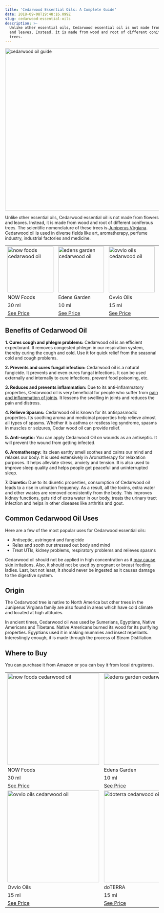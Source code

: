 ```yaml
---
title: 'Cedarwood Essential Oils: A Complete Guide'
date: 2018-09-08T19:48:16.099Z
slug: cedarwood-essential-oils
description: >-
  Unlike other essential oils, Cedarwood essential oil is not made from flowers
  and leaves. Instead, it is made from wood and root of different coniferous
  trees.
---
```

<img src="http://www.doorwaysmagazine.com/wp-content/uploads/cedarwood_oil_guide.jpg" alt="cedarwood oil guide" width="800" height="531" class="aligncenter size-full wp-image-444" />



Unlike other essential oils, Cedarwood essential oil is not made from flowers and leaves. Instead, it is made from wood and root of different coniferous trees. The scientific nomenclature of these trees is <a href="http://www.fao.org/docrep/v5350e/v5350e12.htm" target="_blank">Juniperus Virgiana</a>. Cedarwood oil is used in diverse fields like art, aromatherapy, perfume industry, industrial factories and medicine. 



<table>

<tr>

<td><a><a href="https://www.amazon.com/dp/B000MGWIMK?tag=doorways-20" target="_blank" rel="nofollow"><img src="http://www.doorwaysmagazine.com/wp-content/uploads/now_foods_cedarwood_oil-150x150.jpg" alt="now foods cedarwood oil" width="150" height="150" class="aligncenter size-thumbnail wp-image-406" /></a></td>

<td><a href="https://www.amazon.com/dp/B002RU3RWY?tag=doorways-20" target="_blank" rel="nofollow"><img src="http://www.doorwaysmagazine.com/wp-content/uploads/edens_garden_cedarwood_oil-150x150.jpg" alt="edens garden cedarwood oil" width="150" height="150" class="aligncenter size-thumbnail wp-image-405" /></a></td>

<td><a href="https://www.amazon.com/dp/B00VQ17A6O?tag=doorways-20" target="_blank" rel="nofollow"><img src="http://www.doorwaysmagazine.com/wp-content/uploads/ovvio_oils_cedarwood_oil-150x150.jpg" alt="ovvio oils cedarwood oil" width="150" height="150" class="aligncenter size-thumbnail wp-image-404" /></a></td>

<td><a href="https://www.amazon.com/dp/B00GUSF31M?tag=doorways-20" target="_blank" rel="nofollow"><img src="http://www.doorwaysmagazine.com/wp-content/uploads/doterra_cedarwood_oil-150x150.jpg" alt="doterra cedarwood oil" width="150" height="150" class="aligncenter size-thumbnail wp-image-403" /></a></td>

</tr>

<tr>

<td>NOW Foods</td>

<td>Edens Garden</td>

<td>Ovvio Oils</td>

<td>doTERRA</td>

</tr>

<tr>

<td>30 ml</td>

<td>10 ml</td>

<td>15 ml</td>

<td>15 ml</td>

</tr>

<tr>

<td><a href="https://www.amazon.com/dp/B000MGWIMK?tag=doorways-20" target="_blank" rel="nofollow">See Price</a></td>

<td><a href="https://www.amazon.com/dp/B002RU3RWY?tag=doorways-20" target="_blank" rel="nofollow">See Price</a></td>

<td><a href="https://www.amazon.com/dp/B00VQ17A6O?tag=doorways-20" target="_blank" rel="nofollow">See Price</a></td>

<td><a href="https://www.amazon.com/dp/B00GUSF31M?tag=doorways-20" target="_blank" rel="nofollow">See Price</a></td>

</tr>

</table>



<h2>Benefits of Cedarwood Oil</h2>



<strong>1. Cures cough and phlegm problems:</strong> Cedarwood oil is an efficient expectorant. It removes congested phlegm in our respiration system, thereby curing the cough and cold. Use it for quick relief from the seasonal cold and cough problems.  



<strong>2. Prevents and cures fungal infection:</strong> Cedarwood oil is a natural fungicide. It prevents and even cures fungal infections.  It can be used externally and internally to cure infections, prevent food poisoning, etc.



<strong>3. Reduces and prevents inflammation:</strong> Due to its anti-inflammatory properties, Cedarwood oil is very beneficial for people who suffer from <a href="http://onlinelibrary.wiley.com/doi/10.1002/ptr.3509/full" target="_blank">pain and inflammation of joints</a>. It lessens the swelling in joints and reduces the pain and distress. 



<strong>4. Relieve Spasms:</strong> Cedarwood oil is known for its antispasmodic properties. Its soothing aroma and medicinal properties help relieve almost all types of spasms. Whether it is asthma or restless leg syndrome, spasms in muscles or seizures, Cedar wood oil can provide relief. 



<strong>5. Anti-septic:</strong> You can apply Cedarwood Oil on wounds as an antiseptic. It will prevent the wound from getting infected. 



<strong>6. Aromatherapy:</strong> Its clean earthy smell soothes and calms our mind and relaxes our body. It is used extensively in Aromatherapy for relaxation purposes. It helps alleviate stress, anxiety and tension. It is also used to improve sleep quality and helps people get peaceful and uninterrupted sleep. 



<strong>7. Diuretic:</strong> Due to its diuretic properties, consumption of Cedarwood oil leads to a rise in urination frequency. As a result, all the toxins, extra water and other wastes are removed consistently from the body. This improves kidney functions, gets rid of extra water in our body, treats the urinary tract infection and helps in other diseases like arthritis and gout. 



<h2>Common Cedarwood Oil Uses</h2>



Here are a few of the most popular uses for Cedarwood essential oils:



<ul>

<li>Antiseptic, astringent and fungicide</li>

<li>Relax and sooth our stressed out body and mind</li>

<li>Treat UTIs, kidney problems, respiratory problems and relieves spasms</li>

</ul>



Cedarwood oil should not be applied in high concentration as it <a href="http://en.wikipedia.org/wiki/Cedar_oil" target="_blank">may cause skin irritations</a>. Also, it should not be used by pregnant or breast feeding ladies. Last, but not least, it should never be ingested as it causes damage to the digestive system.  



<h2>Origin</h2>



The Cedarwood tree is native to North America but other trees in the Juniperus Virgiana family are also found in areas which have cold climate and located at high altitudes.  



In ancient times, Cedarwood oil was used by Sumerians, Egyptians, Native Americans and Tibetans. Native Americans burned its wood for its purifying properties. Egyptians used it in making mummies and insect repellants. Interestingly enough, it is made through the process of Steam Distillation. 



<h2>Where to Buy</h2>



You can purchase it from Amazon or you can buy it from local drugstores. 



<table>

<tr>

<td><a href="https://www.amazon.com/dp/B000MGWIMK?tag=doorways-20" target="_blank" rel="nofollow"><img src="http://www.doorwaysmagazine.com/wp-content/uploads/now_foods_cedarwood_oil-300x300.jpg" alt="now foods cedarwood oil" width="300" height="300" class="aligncenter size-medium wp-image-406" /></a></td>

<td><a href="https://www.amazon.com/dp/B002RU3RWY?tag=doorways-20" target="_blank" rel="nofollow"><img src="http://www.doorwaysmagazine.com/wp-content/uploads/edens_garden_cedarwood_oil-300x300.jpg" alt="edens garden cedarwood oil" width="300" height="300" class="aligncenter size-medium wp-image-405" /></a></td>

</tr>

<tr>

<td>NOW Foods</td>

<td>Edens Garden</td>

</tr>

<tr>

<td>30 ml</td>

<td>10 ml</td>

</tr>

<tr>

<td><a href="https://www.amazon.com/dp/B000MGWIMK?tag=doorways-20" target="_blank" rel="nofollow">See Price</a></td>

<td><a href="https://www.amazon.com/dp/B002RU3RWY?tag=doorways-20" target="_blank" rel="nofollow">See Price</a></td>

</tr>

<tr>

<td><a href="https://www.amazon.com/dp/B00VQ17A6O?tag=doorways-20" target="_blank" rel="nofollow"><img src="http://www.doorwaysmagazine.com/wp-content/uploads/ovvio_oils_cedarwood_oil-300x300.jpg" alt="ovvio oils cedarwood oil" width="300" height="300" class="aligncenter size-medium wp-image-404" /></a></td>

<td><a href="https://www.amazon.com/dp/B00GUSF31M?tag=doorways-20" target="_blank" rel="nofollow"><img src="http://www.doorwaysmagazine.com/wp-content/uploads/doterra_cedarwood_oil-300x300.jpg" alt="doterra cedarwood oil" width="300" height="300" class="aligncenter size-medium wp-image-403" /></a></td>

</tr>

<tr>

<td>Ovvio Oils</td>

<td>doTERRA</td>

</tr>

<tr>

<td>15 ml</td>

<td>15 ml</td>

</tr>

<tr>

<td><a href="https://www.amazon.com/dp/B00VQ17A6O?tag=doorways-20" target="_blank" rel="nofollow">See Price</a></td>

<td><a href="https://www.amazon.com/dp/B00GUSF31M?tag=doorways-20" target="_blank" rel="nofollow">See Price</a></td>

</tr>

</table>

